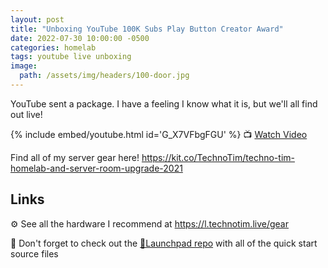 ```yaml
---
layout: post
title: "Unboxing YouTube 100K Subs Play Button Creator Award"
date: 2022-07-30 10:00:00 -0500
categories: homelab
tags: youtube live unboxing
image:
  path: /assets/img/headers/100-door.jpg
---
```


YouTube sent a package.  I have a feeling I know what it is, but we'll all find out live!

{% include embed/youtube.html id='G_X7VFbgFGU' %}
📺 [Watch Video](https://www.youtube.com/watch?v=G_X7VFbgFGU)

Find all of my server gear here!
<https://kit.co/TechnoTim/techno-tim-homelab-and-server-room-upgrade-2021>

## Links

⚙️ See all the hardware I recommend at <https://l.technotim.live/gear>

🚀 Don't forget to check out the [🚀Launchpad repo](https://l.technotim.live/quick-start) with all of the quick start source files

